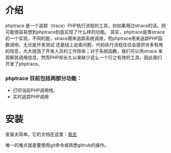
# 介绍

phptrace 是一个追踪（trace）PHP执行流程的工具，你如果用过strace的话，则可能很容易想到phptrace到底实现了什么样的功能。 其实，phptrace是类strace的一个实现，不同的是，strace用来追踪系统调用，而phptrace用来追踪PHP函数调用。无论是开发测试 还是线上追查问题，代码执行流程往往会提供许多有用的信息，大大提高了开发人员的工作效率；对于系统函数，我们可以用strace 来观察其调用信息，然而PHP却长久以来缺少这么一个行之有效的工具，因此我们开发了phptrace。

### phptrace 目前包括两部分功能：
+ 打印当前PHP调用栈，
+ 实时追踪PHP调用

# 安装

安装太简单。它的文档在这里：[我去](https://github.com/Qihoo360/phptrace/blob/master/README_ZH.md)

唯一的难点就是要使用git命令或熟悉github的操作。
